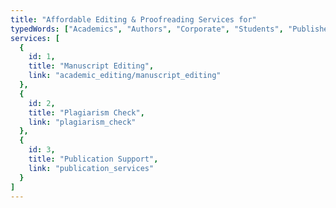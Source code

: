 ```yaml
---
title: "Affordable Editing & Proofreading Services for"
typedWords: ["Academics", "Authors", "Corporate", "Students", "Publishers"]
services: [
  {
    id: 1,
    title: "Manuscript Editing",
    link: "academic_editing/manuscript_editing"
  },
  {
    id: 2,
    title: "Plagiarism Check",
    link: "plagiarism_check"
  },
  {
    id: 3,
    title: "Publication Support",
    link: "publication_services"
  }
]
---
```

